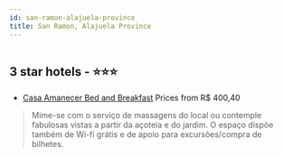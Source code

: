 ```yaml
---
id: san-ramon-alajuela-province
title: San Ramon, Alajuela Province
---
```


<center><img src="https://i.travelapi.com/hotels/9000000/8340000/8335300/8335222/f4d5f763_z.jpg" alt="" /></center>


##  3 star hotels - ⭐️⭐️⭐️

-    [Casa Amanecer Bed and Breakfast](https://www.hurb.com/br/aud/https://www.hurb.com/br/hotels/san-ramon/casa-amanecer-bed-and-breakfast-HT-UBD3?cmp=18055) Prices from R$ 400,40
   > Mime-se com o serviço de massagens do local ou contemple fabulosas vistas a partir da açoteia e do jardim. O espaço dispõe também de Wi-fi grátis e de apoio para excursões/compra de bilhetes.

